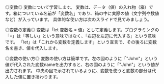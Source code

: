 ◎変数◎
変数について学習します。
変数は、データ（値）の入れ物（箱）です。箱についている名前が「変数名」であり、箱の中に実際の値（文字列や数値など）が入っています。
具体的な使い方は次のスライドで見てみましょう。

◎変数の定義◎
変数は「let 変数名 = 値」として定義します。プログラミングの「=」は「等しい」という意味ではなく、「右辺を左辺に代入する」という意味です。
「let」は「これから変数を定義します」という宣言で、その後ろに変数名を書き、値を代入します。

◎変数の使い方◎
変数の使い方は簡単です。左の図のように「"John"」という値が代入された変数nameを出力すると、右の図のように「"John"」という値が出力されます。
中央の図で示されているように、変数を使うと変数の部分は代入した値に置き換わります。

